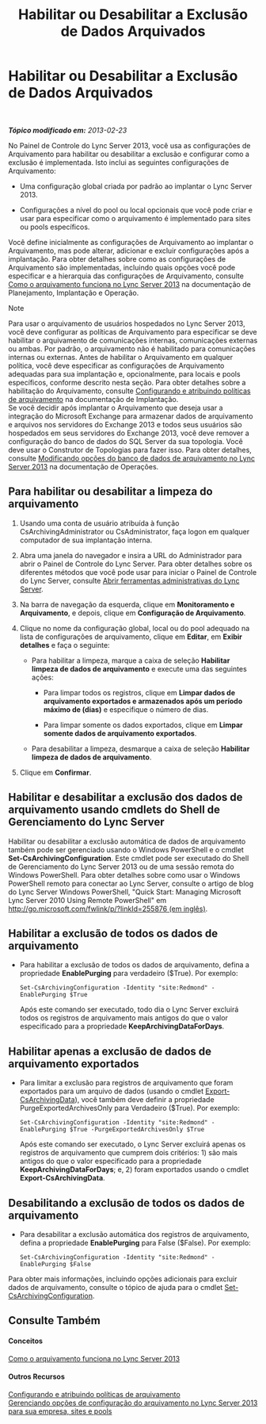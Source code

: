 ﻿---
title: Habilitar ou Desabilitar a Exclusão de Dados Arquivados
TOCTitle: Habilitar ou Desabilitar a Exclusão de Dados Arquivados
ms:assetid: 28cef09f-0970-4fc3-8315-f26689e3e187
ms:mtpsurl: https://technet.microsoft.com/pt-br/library/Gg520968(v=OCS.15)
ms:contentKeyID: 49306213
ms.date: 05/19/2016
mtps_version: v=OCS.15
ms.translationtype: HT
---

# Habilitar ou Desabilitar a Exclusão de Dados Arquivados

 

_**Tópico modificado em:** 2013-02-23_

No Painel de Controle do Lync Server 2013, você usa as configurações de Arquivamento para habilitar ou desabilitar a exclusão e configurar como a exclusão é implementada. Isto inclui as seguintes configurações de Arquivamento:

  - Uma configuração global criada por padrão ao implantar o Lync Server 2013.

  - Configurações a nível do pool ou local opcionais que você pode criar e usar para especificar como o arquivamento é implementado para sites ou pools específicos.

Você define inicialmente as configurações de Arquivamento ao implantar o Arquivamento, mas pode alterar, adicionar e excluir configurações após a implantação. Para obter detalhes sobre como as configurações de Arquivamento são implementadas, incluindo quais opções você pode especificar e a hierarquia das configurações de Arquivamento, consulte [Como o arquivamento funciona no Lync Server 2013](lync-server-2013-how-archiving-works.md) na documentação de Planejamento, Implantação e Operação.

> [!note]  
> Para usar o arquivamento de usuários hospedados no Lync Server 2013, você deve configurar as políticas de Arquivamento para especificar se deve habilitar o arquivamento de comunicações internas, comunicações externas ou ambas. Por padrão, o arquivamento não é habilitado para comunicações internas ou externas. Antes de habilitar o Arquivamento em qualquer política, você deve especificar as configurações de Arquivamento adequadas para sua implantação e, opcionalmente, para locais e pools específicos, conforme descrito nesta seção. Para obter detalhes sobre a habilitação do Arquivamento, consulte <a href="lync-server-2013-configuring-and-assigning-archiving-policies.md">Configurando e atribuindo políticas de arquivamento</a> na documentação de Implantação.<br />Se você decidir após implantar o Arquivamento que deseja usar a integração do Microsoft Exchange para armazenar dados de arquivamento e arquivos nos servidores do Exchange 2013 e todos seus usuários são hospedados em seus servidores do Exchange 2013, você deve remover a configuração do banco de dados do SQL Server da sua topologia. Você deve usar o Construtor de Topologias para fazer isso. Para obter detalhes, consulte <a href="lync-server-2013-changing-archiving-database-options.md">Modificando opções do banco de dados de arquivamento no Lync Server 2013</a> na documentação de Operações.

## Para habilitar ou desabilitar a limpeza do arquivamento

1.  Usando uma conta de usuário atribuída à função CsArchivingAdministrator ou CsAdministrator, faça logon em qualquer computador de sua implantação interna.

2.  Abra uma janela do navegador e insira a URL do Administrador para abrir o Painel de Controle do Lync Server. Para obter detalhes sobre os diferentes métodos que você pode usar para iniciar o Painel de Controle do Lync Server, consulte [Abrir ferramentas administrativas do Lync Server](lync-server-2013-open-lync-server-administrative-tools.md).

3.  Na barra de navegação da esquerda, clique em **Monitoramento e Arquivamento**, e depois, clique em **Configuração de Arquivamento**.

4.  Clique no nome da configuração global, local ou do pool adequado na lista de configurações de arquivamento, clique em **Editar**, em **Exibir detalhes** e faça o seguinte:
    
      - Para habilitar a limpeza, marque a caixa de seleção **Habilitar limpeza de dados de arquivamento** e execute uma das seguintes ações:
        
          - Para limpar todos os registros, clique em **Limpar dados de arquivamento exportados e armazenados após um período máximo de (dias)** e especifique o número de dias.
        
          - Para limpar somente os dados exportados, clique em **Limpar somente dados de arquivamento exportados**.
    
      - Para desabilitar a limpeza, desmarque a caixa de seleção **Habilitar limpeza de dados de arquivamento**.

5.  Clique em **Confirmar**.

## Habilitar e desabilitar a exclusão dos dados de arquivamento usando cmdlets do Shell de Gerenciamento do Lync Server

Habilitar ou desabilitar a exclusão automática de dados de arquivamento também pode ser gerenciado usando o Windows PowerShell e o cmdlet **Set-CsArchivingConfiguration**. Este cmdlet pode ser executado do Shell de Gerenciamento do Lync Server 2013 ou de uma sessão remota do Windows PowerShell. Para obter detalhes sobre como usar o Windows PowerShell remoto para conectar ao Lync Server, consulte o artigo de blog do Lync Server Windows PowerShell, "Quick Start: Managing Microsoft Lync Server 2010 Using Remote PowerShell" em [http://go.microsoft.com/fwlink/p/?linkId=255876 (em inglês)](http://go.microsoft.com/fwlink/p/?linkid=255876).

## Habilitar a exclusão de todos os dados de arquivamento

  - Para habilitar a exclusão de todos os dados de arquivamento, defina a propriedade **EnablePurging** para verdadeiro ($True). Por exemplo:
    
        Set-CsArchivingConfiguration -Identity "site:Redmond" -EnablePurging $True
    
    Após este comando ser executado, todo dia o Lync Server excluirá todos os registros de arquivamento mais antigos do que o valor especificado para a propriedade **KeepArchivingDataForDays**.

## Habilitar apenas a exclusão de dados de arquivamento exportados

  - Para limitar a exclusão para registros de arquivamento que foram exportados para um arquivo de dados (usando o cmdlet [Export-CsArchivingData](https://docs.microsoft.com/en-us/powershell/module/skype/Export-CsArchivingData)), você também deve definir a propriedade PurgeExportedArchivesOnly para Verdadeiro ($True). Por exemplo:
    
        Set-CsArchivingConfiguration -Identity "site:Redmond" -EnablePurging $True -PurgeExportedArchivesOnly $True
    
    Após este comando ser executado, o Lync Server excluirá apenas os registros de arquivamento que cumprem dois critérios: 1) são mais antigos do que o valor especificado para a propriedade **KeepArchivingDataForDays**; e, 2) foram exportados usando o cmdlet **Export-CsArchivingData**.

## Desabilitando a exclusão de todos os dados de arquivamento

  - Para desabilitar a exclusão automática dos registros de arquivamento, defina a propriedade **EnablePurging** para False ($False). Por exemplo:
    
        Set-CsArchivingConfiguration -Identity "site:Redmond" -EnablePurging $False

Para obter mais informações, incluindo opções adicionais para excluir dados de arquivamento, consulte o tópico de ajuda para o cmdlet [Set-CsArchivingConfiguration](https://docs.microsoft.com/en-us/powershell/module/skype/Set-CsArchivingConfiguration).

## Consulte Também

#### Conceitos

[Como o arquivamento funciona no Lync Server 2013](lync-server-2013-how-archiving-works.md)  

#### Outros Recursos

[Configurando e atribuindo políticas de arquivamento](lync-server-2013-configuring-and-assigning-archiving-policies.md)  
[Gerenciando opções de configuração do arquivamento no Lync Server 2013 para sua empresa, sites e pools](lync-server-2013-managing-archiving-configuration-options-for-your-organization-sites-and-pools.md)

